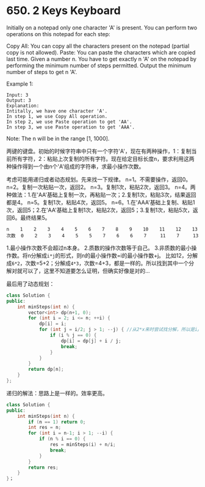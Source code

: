 # 650. 2 Keys Keyboard
Initially on a notepad only one character 'A' is present. You can perform two operations on this notepad for each step:

Copy All: You can copy all the characters present on the notepad (partial copy is not allowed).
Paste: You can paste the characters which are copied last time.
Given a number n. You have to get exactly n 'A' on the notepad by performing the minimum number of steps permitted. Output the minimum number of steps to get n 'A'.

Example 1:
```
Input: 3
Output: 3
Explanation:
Intitally, we have one character 'A'.
In step 1, we use Copy All operation.
In step 2, we use Paste operation to get 'AA'.
In step 3, we use Paste operation to get 'AAA'.
```
Note:
The n will be in the range [1, 1000].

两键的键盘。初始的时候字符串中只有一个字符'A'，现在有两种操作，1：复制当前所有字符，2：粘贴上次复制的所有字符。现在给定目标长度n，要求利用这两种操作得到一个由n个'A'组成的字符串，求最小操作次数。

考虑可能用递归或者动态规划。先来找一下规律。
n=1。不需要操作，返回0。
n=2。复制一次粘贴一次，返回2。
n=3。复制1次，粘贴2次，返回3。
n=4。两种做法：1.在'AA'基础上复制一次，再粘贴一次；2.复制1次，粘贴3次，结果返回都是4。
n=5。复制1次，粘贴4次，返回5。
n=6。1.在'AAA'基础上复制、粘贴1次，返回5；2.在'AA'基础上复制1次，粘贴2次，返回5；3.复制1次，粘贴5次，返回6。最终结果5。
```
n    1    2    3    4    5    6    7    8    9    10    11    12    13
次数  0    2    3    4    5    5    7    6    6    7     11    7     13
```
1.最小操作次数不会超过n本身。
2.质数的操作次数等于自己。
3.非质数的最小操作数。将n分解成`i*j`的形式，则n的最小操作数=i的最小操作数+j。
比如12，分解成`6*2`，次数=5+2；分解成`4*3`，次数=4+3，都是一样的。所以找到其中一个分解对就可以了，这里不知道要怎么证明，但确实好像是对的...

最后用了动态规划：
```cpp
class Solution {
public:
    int minSteps(int n) {
        vector<int> dp(n+1, 0);
        for (int i = 2; i <= n; ++i) {
            dp[i] = i;
            for (int j = i/2; j > 1; --j) { //从2*x来时尝试找分解，所以是i/2
                if (i % j == 0) {
                    dp[i] = dp[j] + i / j;
                    break;
                }
            }
        }
        return dp[n];
    }
};
```

递归的解法：思路上是一样的。效率更高。
```cpp
class Solution {
public:
    int minSteps(int n) {
        if (n == 1) return 0;
        int res = n;
        for (int i = n-1; i > 1; --i) {
            if (n % i == 0) {
                res = minSteps(i) + n/i;
                break;
            }
        }
        return res;
    }
}；
```

